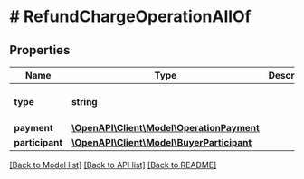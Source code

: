# # RefundChargeOperationAllOf

## Properties

Name | Type | Description | Notes
------------ | ------------- | ------------- | -------------
**type** | **string** |  | [optional] [default to 'REFUND_CHARGE']
**payment** | [**\OpenAPI\Client\Model\OperationPayment**](OperationPayment.md) |  | [optional] 
**participant** | [**\OpenAPI\Client\Model\BuyerParticipant**](BuyerParticipant.md) |  | [optional] 

[[Back to Model list]](../../README.md#documentation-for-models) [[Back to API list]](../../README.md#documentation-for-api-endpoints) [[Back to README]](../../README.md)


